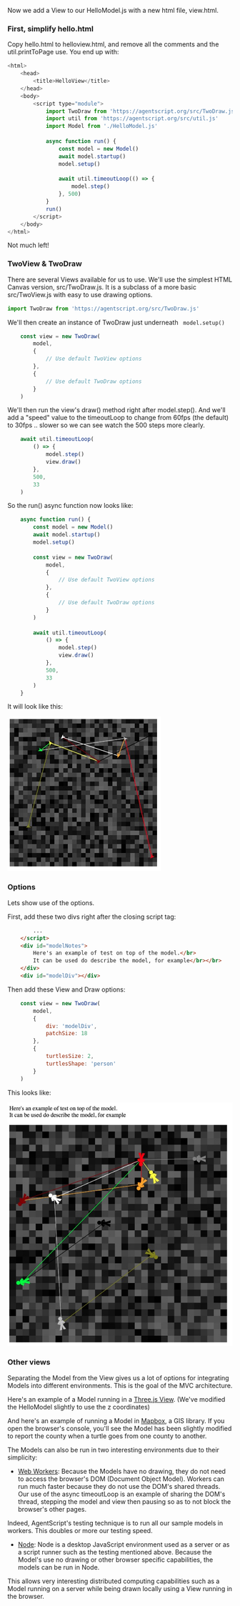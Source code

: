 Now we add a View to our HelloModel.js with a new html file, view.html.

### First, simplify hello.html
Copy hello.html to helloview.html, and remove all the comments and the util.printToPage use.  You end up with:

```javascript
<html>
    <head>
        <title>HelloView</title>
    </head>
    <body>
        <script type="module">
            import TwoDraw from 'https://agentscript.org/src/TwoDraw.js'
            import util from 'https://agentscript.org/src/util.js'
            import Model from './HelloModel.js'

            async function run() {
                const model = new Model()
                await model.startup()
                model.setup()

                await util.timeoutLoop(() => {
                    model.step()
                }, 500)
            }
            run()
        </script>
    </body>
</html>
```
Not much left!

### TwoView & TwoDraw

There are several Views available for us to use. We'll use the simplest HTML Canvas version, src/TwoDraw.js. It is a subclass of a more basic src/TwoView.js with easy to use drawing options.

```javascript
import TwoDraw from 'https://agentscript.org/src/TwoDraw.js'
```

We'll then create an instance of TwoDraw just underneath ` model.setup()`
```javascript
    const view = new TwoDraw(
        model,
        {
            // Use default TwoView options
        },
        {
            // Use default TwoDraw options
        }
    )
```

We'll then run the view's draw() method right after model.step(). And we'll add a "speed" value to the timeoutLoop to change from 60fps (the default) to 30fps .. slower so we can see watch the 500 steps more clearly.
```javascript
    await util.timeoutLoop(
        () => {
            model.step()
            view.draw()
        },
        500,
        33
    )
```

So the run() async function now looks like:
```javascript
    async function run() {
        const model = new Model()
        await model.startup()
        model.setup()

        const view = new TwoDraw(
            model,
            {
                // Use default TwoView options
            },
            {
                // Use default TwoDraw options
            }
        )

        await util.timeoutLoop(
            () => {
                model.step()
                view.draw()
            },
            500,
            33
        )
    }
```

It will look like this:

![helloview](./data/helloview.jpg)

### Options
Lets show use of the options.

First, add these two divs right after the closing script tag:
```html
        ...
    </script>
    <div id="modelNotes">
        Here's an example of test on top of the model.</br>
        It can be used do describe the model, for example</br></br>
    </div>
    <div id="modelDiv"></div>
```

Then add these View and Draw options:
```javascript
    const view = new TwoDraw(
        model,
        {
            div: 'modelDiv',
            patchSize: 18
        },
        {
            turtlesSize: 2,
            turtlesShape: 'person'
        }
    )
```

This looks like:

![helloview1](./data/helloview1.jpg)

### Other views

Separating the Model from the View gives us a lot of options for integrating Models into different environments. This is the goal of the MVC architecture.

Here's an example of a Model running in a [Three.js View](https://agentscript.org/views3d/hello.html). (We've modified the HelloModel slightly to use the z coordinates)

And here's an example of running a Model in [Mapbox](https://agentscript.org/gis/countywalker.html), a GIS library. If you open the browser's console, you'll see the Model has been slightly modified to report the county when a turtle goes from one county to another.

The Models can also be run in two interesting environments due to their simplicity:
* [Web Workers](https://developer.mozilla.org/en-US/docs/Web/API/Web_Workers_API): Because the Models have no drawing, they do not need to access the browser's DOM (Document Object Model). Workers can run much faster because they do not use the DOM's shared threads. Our use of the async timeoutLoop is an example of sharing the DOM's thread, stepping the model and view then pausing so as to not block the browser's other pages.

Indeed, AgentScript's testing technique is to run all our sample models in workers. This doubles or more our testing speed.

* [Node](https://nodejs.org/en/): Node is a desktop JavaScript environment used as a server or as a script runner such as the testing mentioned above. Because the Model's use no drawing or other browser specific capabilities, the models can be run in Node.

This allows very interesting distributed computing capabilities such as a Model running on a server while being drawn locally using a View running in the browser.